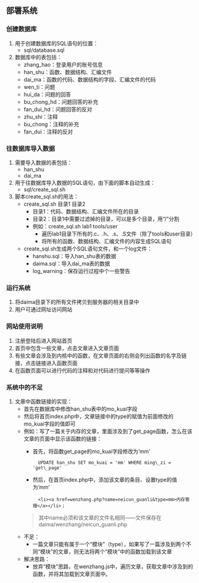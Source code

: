 ## 部署系统
### 创建数据库
1. 用于创建数据库的SQL语句的位置：
	- sql/database.sql
2. 数据库中的表包括：
	- zhang\_hao：登录用户的账号信息
	- han\_shu：函数、数据结构、汇编文件
	- dai\_ma：函数的代码、数据结构的字段、汇编文件的代码
	- wen\_ti：问题
	- hui\_da：问题的回答
	- bu\_chong\_hd：问题回答的补充
	- fan\_dui\_hd：问题回答的反对
	- zhu\_shi：注释
	- bu\_chong：注释的补充
	- fan\_dui：注释的反对

### 往数据库导入数据
1. 需要导入数据的表包括：
	- han\_shu
	- dai\_ma
2. 用于往数据库导入数据的SQL语句，由下面的脚本自动生成：
	- sql/create\_sql.sh
3. 脚本create\_sql.sh的用法：
	- create\_sql.sh 目录1 目录2
		- 目录1：代码、数据结构、汇编文件所在的目录
		- 目录2：目录1中需要过滤掉的目录，可以是多个目录，用“/”分割
		- 例如：create\_sql.sh lab1 tools/user
			- 遍历lab1目录下所有的.c、.h、.s、.S文件（除了tools和user目录）
			- 将所有的函数、数据结构、汇编文件的内容生成SQL语句
	- create\_sql.sh生成两个SQL语句文件，和一个log文件：
		- hanshu.sql：导入han\_shu表的数据
		- daima.sql：导入dai\_ma表的数据
		- log\_warning：保存运行过程中个一些警告

### 运行系统
1. 将daima目录下的所有文件拷贝到服务器的相关目录中
2. 用户可通过网址访问网站

### 网站使用说明
1. 注册登陆后进入网站首页
2. 首页中包含一些文章，点击文章进入文章页面
3. 有些文章会涉及到内核中的函数，在文章页面的右侧会列出函数的名字及链接，点击链接进入函数页面
4. 在函数页面可以进行代码的注释和对代码进行提问等等操作

### 系统中的不足
1. 文章中函数链接的实现：
	- 首先在数据库中修改han\_shu表中的mo\_kuai字段
	- 然后将首页index.php中，文章链接中的type的赋值为前面修改的mo\_kuai字段的值即可
	- 例如：写了一篇关于内存的文章，里面涉及到了get\_page函数，怎么在该文章的页面中显示该函数的链接：
		- 首先，将函数get\_page的mo\_kuai字段修改为‘mm’

				UPDATE han_shu SET mo_kuai = 'mm' WHERE ming\_zi = 'get\_page'
		- 然后，在首页index.php中，添加该文章的条目、设置type的值为‘mm’

				<li><a href=wenzhang.php?name=neicun_guanli&type=mm>内存管理</a></li>；
		> 其中name必须和该文章的文件名相同——文件保存在daima/wenzhang/neicun_guanli.php
	- 不足：
	 	- 一篇文章只能有属于一个“模块”（type），如果写了一篇涉及到两个不同“模块”的文章，则无法将两个“模块”中的函数加载到该文章
	- 解决思路：
		- 放弃“模块”思路，在wenzhang.js中，遍历文章，获取文章中涉及到的函数，并将其加载到文章页面中。
	
